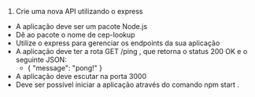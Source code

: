 1. Crie uma nova API utilizando o express
  - A aplicação deve ser um pacote Node.js
  - Dê ao pacote o nome de cep-lookup
  - Utilize o express para gerenciar os endpoints da sua aplicação
  - A aplicação deve ter a rota GET /ping , que retorna o status 200 OK e o seguinte JSON:
      - { "message": "pong!" }
  - A aplicação deve escutar na porta 3000
  - Deve ser possível iniciar a aplicação através do comando npm start .